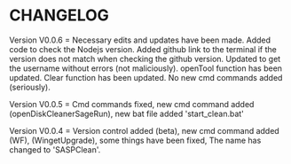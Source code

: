 # CHANGELOG

Version V0.0.6 = Necessary edits and updates have been made. Added code to check the Nodejs version. Added github link to the terminal if the version does not match when checking the github version. Updated to get the username without errors (not maliciously). openTool function has been updated. Clear function has been updated. No new cmd commands added (seriously).

Version V0.0.5 = Cmd commands fixed, new cmd command added (openDiskCleanerSageRun), new bat file added 'start_clean.bat'

Version V0.0.4 = Version control added (beta), new cmd command added (WF), (WingetUpgrade), some things have been fixed, The name has changed to 'SASPClean'.
